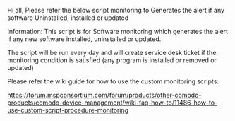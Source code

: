 Hi all, Please refer the below script monitoring  to Generates the alert if any software Uninstalled, installed or updated 

Information: This script is for Software monitoring which generates the alert if any new software installed, uninstalled or updated.

The script will be run every day and will create service desk ticket if the monitoring condition is satisfied (any program is installed or removed or updated)

Please refer the wiki guide for how to use the custom monitoring scripts:

 https://forum.mspconsortium.com/forum/products/other-comodo-products/comodo-device-management/wiki-faq-how-to/11486-how-to-use-custom-script-procedure-monitoring